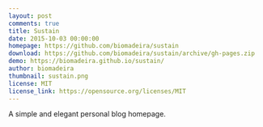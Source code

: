 ```yaml
---
layout: post
comments: true
title: Sustain
date: 2015-10-03 00:00:00
homepage: https://github.com/biomadeira/sustain
download: https://github.com/biomadeira/sustain/archive/gh-pages.zip
demo: https://biomadeira.github.io/sustain/
author: biomadeira
thumbnail: sustain.png
license: MIT
license_link: https://opensource.org/licenses/MIT
---
```


A simple and elegant personal blog homepage.
